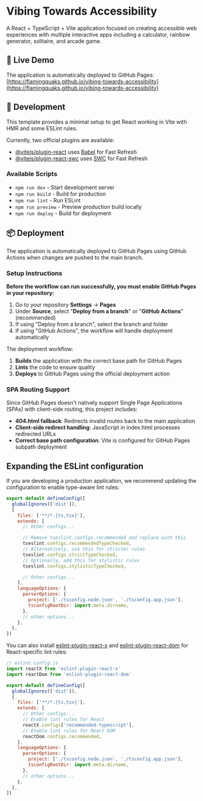 # Vibing Towards Accessibility 

A React + TypeScript + Vite application focused on creating accessible web experiences with multiple interactive apps including a calculator, rainbow generator, solitaire, and arcade game.

## 🚀 Live Demo

The application is automatically deployed to GitHub Pages: [https://flamingquaks.github.io/vibing-towards-accessibility](https://flamingquaks.github.io/vibing-towards-accessibility)

## 🔧 Development

This template provides a minimal setup to get React working in Vite with HMR and some ESLint rules.

Currently, two official plugins are available:

- [@vitejs/plugin-react](https://github.com/vitejs/vite-plugin-react/blob/main/packages/plugin-react) uses [Babel](https://babeljs.io/) for Fast Refresh
- [@vitejs/plugin-react-swc](https://github.com/vitejs/vite-plugin-react/blob/main/packages/plugin-react-swc) uses [SWC](https://swc.rs/) for Fast Refresh

### Available Scripts

- `npm run dev` - Start development server
- `npm run build` - Build for production
- `npm run lint` - Run ESLint
- `npm run preview` - Preview production build locally
- `npm run deploy` - Build for deployment

## 📦 Deployment

The application is automatically deployed to GitHub Pages using GitHub Actions when changes are pushed to the main branch. 

### Setup Instructions

**Before the workflow can run successfully, you must enable GitHub Pages in your repository:**

1. Go to your repository **Settings** → **Pages**
2. Under **Source**, select "**Deploy from a branch**" or "**GitHub Actions**" (recommended)
3. If using "Deploy from a branch", select the branch and folder
4. If using "GitHub Actions", the workflow will handle deployment automatically

The deployment workflow:

1. **Builds** the application with the correct base path for GitHub Pages
2. **Lints** the code to ensure quality
3. **Deploys** to GitHub Pages using the official deployment action

### SPA Routing Support

Since GitHub Pages doesn't natively support Single Page Applications (SPAs) with client-side routing, this project includes:

- **404.html fallback**: Redirects invalid routes back to the main application
- **Client-side redirect handling**: JavaScript in index.html processes redirected URLs
- **Correct base path configuration**: Vite is configured for GitHub Pages subpath deployment

## Expanding the ESLint configuration

If you are developing a production application, we recommend updating the configuration to enable type-aware lint rules:

```js
export default defineConfig([
  globalIgnores(['dist']),
  {
    files: ['**/*.{ts,tsx}'],
    extends: [
      // Other configs...

      // Remove tseslint.configs.recommended and replace with this
      tseslint.configs.recommendedTypeChecked,
      // Alternatively, use this for stricter rules
      tseslint.configs.strictTypeChecked,
      // Optionally, add this for stylistic rules
      tseslint.configs.stylisticTypeChecked,

      // Other configs...
    ],
    languageOptions: {
      parserOptions: {
        project: ['./tsconfig.node.json', './tsconfig.app.json'],
        tsconfigRootDir: import.meta.dirname,
      },
      // other options...
    },
  },
])
```

You can also install [eslint-plugin-react-x](https://github.com/Rel1cx/eslint-react/tree/main/packages/plugins/eslint-plugin-react-x) and [eslint-plugin-react-dom](https://github.com/Rel1cx/eslint-react/tree/main/packages/plugins/eslint-plugin-react-dom) for React-specific lint rules:

```js
// eslint.config.js
import reactX from 'eslint-plugin-react-x'
import reactDom from 'eslint-plugin-react-dom'

export default defineConfig([
  globalIgnores(['dist']),
  {
    files: ['**/*.{ts,tsx}'],
    extends: [
      // Other configs...
      // Enable lint rules for React
      reactX.configs['recommended-typescript'],
      // Enable lint rules for React DOM
      reactDom.configs.recommended,
    ],
    languageOptions: {
      parserOptions: {
        project: ['./tsconfig.node.json', './tsconfig.app.json'],
        tsconfigRootDir: import.meta.dirname,
      },
      // other options...
    },
  },
])
```
